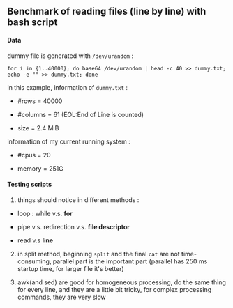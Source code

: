 ## Benchmark of reading files (line by line) with bash script

#### Data 

dummy file is generated with `/dev/urandom` :

`for i in {1..40000}; do base64 /dev/urandom | head -c 40 >> dummy.txt; echo -e "" >> dummy.txt; done`

in this example, information of `dummy.txt` :

- #rows = 40000

- #columns = 61 (EOL:End of Line is counted)

- size =  2.4 MiB

information of my current running system :

- #cpus = 20

- memory = 251G

#### Testing scripts

1. things should notice in different methods :

- loop : while v.s. **for**

- pipe v.s. redirection v.s. **file descriptor**

- read v.s **line**

2. in split method, beginning `split` and the final `cat` are not time-consuming, parallel part is the important part
    (parallel has 250 ms startup time, for larger file it's better)

3. awk(and sed) are good for homogeneous processing, do the same thing for every line, and they are a little bit tricky, for complex processing commands, they are very slow
